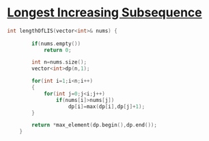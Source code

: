 <h1><a href="https://leetcode.com/problems/longest-increasing-subsequence/description/">Longest Increasing Subsequence</a></h1>

```cpp
int lengthOfLIS(vector<int>& nums) {
        
        if(nums.empty())
            return 0;

        int n=nums.size();
        vector<int>dp(n,1);

        for(int i=1;i<n;i++)
        {
            for(int j=0;j<i;j++)
                if(nums[i]>nums[j])
                    dp[i]=max(dp[i],dp[j]+1);
        }

        return *max_element(dp.begin(),dp.end());
    }

```